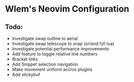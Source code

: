 # Wlem's Neovim Configuration

## Todo:
* Investigate swap outline to aerial 
* Investigate swap telescope to snap (or/and fzf-lua)
* Investigate potential performance improvements
* Add feature to toggle relative line numbers
* Bracket links
* Add Snippet selection navigation
* Make movement uniform accros plugins
* Add stickybuf
